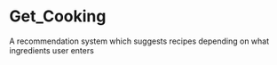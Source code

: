 # Get_Cooking
A recommendation system which suggests recipes depending on what ingredients user enters
